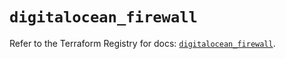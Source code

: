 # `digitalocean_firewall`

Refer to the Terraform Registry for docs: [`digitalocean_firewall`](https://registry.terraform.io/providers/digitalocean/digitalocean/2.39.2/docs/resources/firewall).
